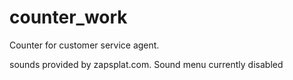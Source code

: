 # counter_work

Counter for customer service agent.
  
sounds provided by zapsplat.com. Sound menu currently disabled

